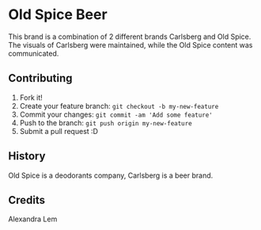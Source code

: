 # Old Spice Beer

This brand is a combination of 2 different brands Carlsberg and Old Spice. The visuals of Carlsberg were maintained, while the Old Spice content was communicated.

## Contributing

1. Fork it!
2. Create your feature branch: `git checkout -b my-new-feature`
3. Commit your changes: `git commit -am 'Add some feature'`
4. Push to the branch: `git push origin my-new-feature`
5. Submit a pull request :D

## History

Old Spice is a deodorants company, Carlsberg is a beer brand. 

## Credits

Alexandra Lem
